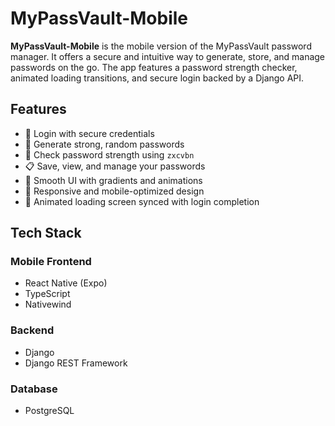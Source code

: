 # MyPassVault-Mobile

**MyPassVault-Mobile** is the mobile version of the MyPassVault password manager. It offers a secure and intuitive way to generate, store, and manage passwords on the go. The app features a password strength checker, animated loading transitions, and secure login backed by a Django API.

## Features

- 🔐 Login with secure credentials
- 🔑 Generate strong, random passwords
- 🧠 Check password strength using `zxcvbn`
- 📋 Save, view, and manage your passwords
- 🎨 Smooth UI with gradients and animations
- 📱 Responsive and mobile-optimized design
- 🔄 Animated loading screen synced with login completion

## Tech Stack

### Mobile Frontend

- React Native (Expo)
- TypeScript
- Nativewind

### Backend

- Django
- Django REST Framework

### Database

- PostgreSQL
